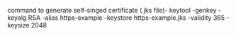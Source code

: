 command to generate self-singed certificate (.jks file)-
keytool -genkey -keyalg RSA -alias https-example -keystore https-example.jks -validity 365 -keysize 2048